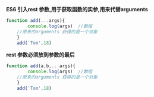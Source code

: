 **ES6 引入rest 参数,用于获取函数的实参,用来代替arguments**

```js
function add(...args){
        console.log(args)  //数组
    //原来的arguments 获得的是一个对象
    }
    add('Tom',18)
```

**rest 参数必须放到参数的最后**

```js
function add(a,b,...args){
        console.log(args)  //数组
    //原来的arguments 获得的是一个对象
    }
    add('Tom',18)
```

